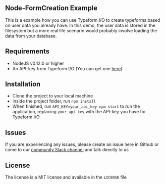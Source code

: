 ## Node-FormCreation Example

This is a example how you can use Typeform I/O to create typeforms based on
user data you already have. In this demo, the user data is stored in the filesystem
but a more real life scenario would probably involve loading the data from your
database.



## Requirements

* NodeJS v0.12.0 or higher
* An API-key from Typeform I/O (You can get one [here](http://docs.typeform.io/v0.1/page/signup))


## Installation

* Clone the project to your local machine
* Inside the project folder, run `npm install`
* When finished, run `API_KEY=your_api_key npm start` to run the application, replacing `your_api_key` with the API-key you have for Typeform I/O

## Issues

If you are experiencing any issues, please create an issue here in Github or
come to our [community Slack channel](http://docs.typeform.io/v0.4/page/slack-invite) and talk directly to us

## License

The license is a MIT license and available in the `LICENSE` file
